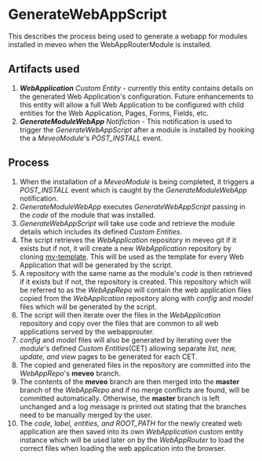 # GenerateWebAppScript
This describes the process being used to generate a webapp for modules installed in meveo when the WebAppRouterModule is installed.

## Artifacts used
1. _**WebApplication** Custom Entity_  - currently this entity contains details on the generated Web Application's configuration.  Future enhancements to this entity will allow a full Web Application to be configured with child entities for the Web Application, Pages, Forms, Fields, etc.
2. _**GenerateModuleWebApp** Notifiction_ - This notification is used to trigger the _GenerateWebAppScript_ after a module is installed by hooking the a _MeveoModule_'s  _POST_INSTALL_ event.

## Process
1. When the installation of a _MeveoModule_ is being completed, it triggers a _POST_INSTALL_ event which is caught by the _GenerateModuleWebApp_ notification.
2. _GenerateModuleWebApp_ executes _GenerateWebAppScript_ passing in the _code_ of the module that was installed.
3. _GenerateWebAppScript_ will take use code and retrieve the module details which includes its defined _Custom Entities_.
4. The script retrieves the _WebApplication_ repository in meveo git if it exists but if not, it will create a new _WebApplication_ repository by cloning [mv-template](https://github.com/meveo-org/mv-template).  This will be used as the template for every Web Application that will be generated by the script.
5. A repository with the same name as the module's _code_ is then retrieved if it exists but if not, the repository is created.  This repository which will be referred to as the _WebAppRepo_ will contain the web application files copied from the _WebApplication_ repository along with _config_ and _model_ files which will be generated by the script.
6. The script will then iterate over the files in the _WebApplication_ repository and copy over the files that are common to all web applications served by the webapprouter.
7. _config_ and _model_ files will also be generated by iterating over the _module_'s defined _Custom Entities_(CET) allowing separate _list, new, update, and view_ pages to be generated for each CET.
8. The copied and generated files in the repository are committed into the _WebAppRepo_'s **meveo** branch.
9. The contents of the **meveo** branch are then merged into the **master** branch of the _WebAppRepo_ and if no merge conflicts are found, will be committed automatically.  Otherwise, the **master** branch is left unchanged and a log message is printed out stating that the branches need to be manually merged by the user.
10. The *code, label, entities, and ROOT_PATH* for the newly created web application are then saved into its own _WebApplication_ custom entity instance which will be used later on by the _WebAppRouter_ to load the correct files when loading the web application into the browser. 